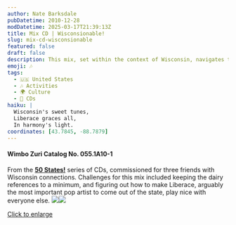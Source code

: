 ```yaml
---
author: Nate Barksdale
pubDatetime: 2010-12-28
modDatetime: 2025-03-17T21:39:13Z
title: Mix CD | Wisconsionable!
slug: mix-cd-wisconsionable
featured: false
draft: false
description: This mix, set within the context of Wisconsin, navigates the challenging landscape of musical influences while keeping dairy mentions at bay. From the **50 States!** series of CDs, it showcases a variety of artists while including a nod to Liberace's significant contribution to pop music from the state.
emoji: 🎶
tags:
  - 🇺🇸 United States
  - 🎶 Activities
  - 🌍 Culture
  - 📀 CDs
haiku: |
  Wisconsin's sweet tunes,  
  Liberace graces all,  
  In harmony's light.
coordinates: [43.7845, -88.7879]
---
```


#### Wimbo Zuri Catalog No. 055.1A10-1

From the [**50 States!**](https://www.natebarksdale.com/?tag=states) series of CDs, commissioned for three friends with Wisconsin connections. Challenges for this mix included keeping the dairy references to a minimum, and figuring out how to make Liberace, arguably the most important pop artist to come out of the state, play nice with everyone else. [![](@assets/images/WI_260.jpg)](@assets/images/WI_530.jpg)[![](@assets/images/WI2_260.jpg)](@assets/images/WI2_530.jpg)

[Click to enlarge](@assets/images/WI_530.jpg)
